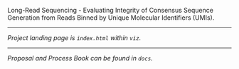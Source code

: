 Long-Read Sequencing - Evaluating Integrity of Consensus Sequence Generation from Reads Binned by Unique Molecular Identifiers (UMIs).

----

*Project landing page is `index.html` within `viz`.*

----

*Proposal and Process Book can be found in `docs`.*
